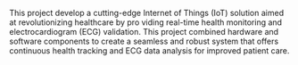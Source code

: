  This project develop a cutting-edge Internet of Things (IoT) solution aimed at revolutionizing healthcare by pro
viding real-time health monitoring and electrocardiogram (ECG) validation.
 This project combined hardware and software components to create a seamless and robust system that offers
 continuous health tracking and ECG data analysis for improved patient care.
